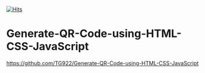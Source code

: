 [![Hits](https://hits.seeyoufarm.com/api/count/incr/badge.svg?url=https%3A%2F%2Fgithub.com%2FTG922%2FGenerate-QR-Code-using-HTML-CSS-JavaScript&count_bg=%2379C83D&title_bg=%23555555&icon=&icon_color=%23E7E7E7&title=VIEWS&edge_flat=false)](https://hits.seeyoufarm.com)


# Generate-QR-Code-using-HTML-CSS-JavaScript


https://github.com/TG922/Generate-QR-Code-using-HTML-CSS-JavaScript
